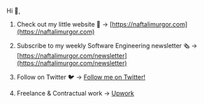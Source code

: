 

Hi 👋,

1. Check out my little website 🔗 → [https://naftalimurgor.com](https://naftalimurgor.com)

1. Subscribe to my weekly Software Engineering newsletter 🗞️ →  [https://naftalimurgor.com/newsletter](https://naftalimurgor.com/newsletter)

1. Follow on Twitter 🐦 → [Follow me on Twitter!](https://twitter.com/nkmurgor)
2. Freelance & Contractual work → [Upwork](https://www.upwork.com/freelancers/~01c8a3bd90a4142200)
   
